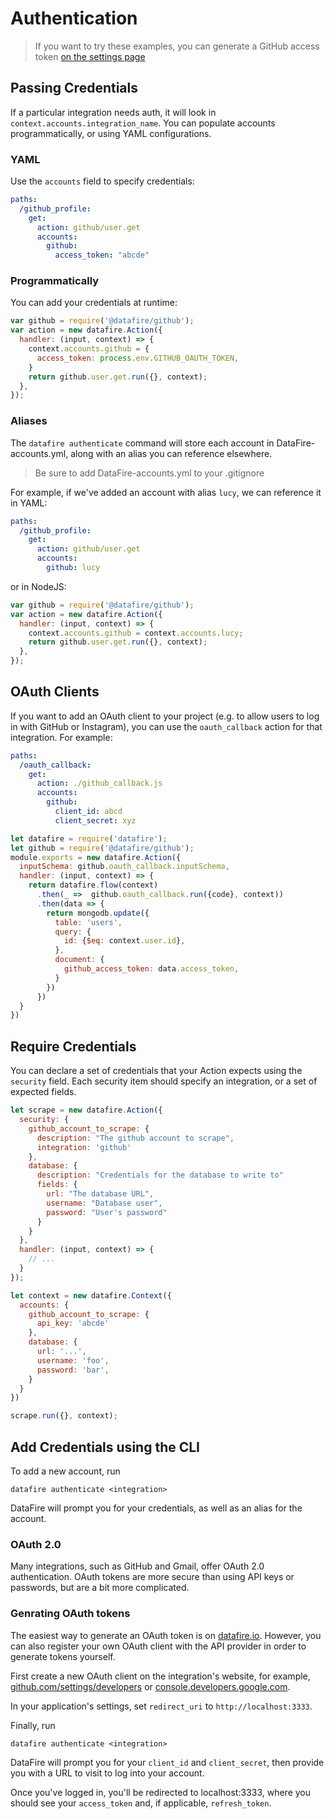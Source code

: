 # Authentication
> If you want to try these examples, you can generate a GitHub
> access token [on the settings page](https://github.com/settings/tokens)

## Passing Credentials

If a particular integration needs auth, it will look in `context.accounts.integration_name`.
You can populate accounts programmatically, or using YAML configurations.

### YAML
Use the `accounts` field to specify credentials:

```yml
paths:
  /github_profile:
    get:
      action: github/user.get
      accounts:
        github:
          access_token: "abcde"
```


### Programmatically

You can add your credentials at runtime:

```js
var github = require('@datafire/github');
var action = new datafire.Action({
  handler: (input, context) => {
    context.accounts.github = {
      access_token: process.env.GITHUB_OAUTH_TOKEN,
    }
    return github.user.get.run({}, context);
  },
});
```

### Aliases
The `datafire authenticate` command will store each account in
DataFire-accounts.yml, along with an alias you can reference elsewhere.

> Be sure to add DataFire-accounts.yml to your .gitignore

For example, if we've added an account with alias `lucy`, we can
reference it in YAML:

```yml
paths:
  /github_profile:
    get:
      action: github/user.get
      accounts:
        github: lucy
```

or in NodeJS:
```js
var github = require('@datafire/github');
var action = new datafire.Action({
  handler: (input, context) => {
    context.accounts.github = context.accounts.lucy;
    return github.user.get.run({}, context);
  },
});
```

## OAuth Clients
If you want to add an OAuth client to your project (e.g. to allow users
to log in with GitHub or Instagram), you can use the `oauth_callback`
action for that integration. For example:

```yaml
paths:
  /oauth_callback:
    get:
      action: ./github_callback.js
      accounts:
        github:
          client_id: abcd
          client_secret: xyz
```

```js
let datafire = require('datafire');
let github = require('@datafire/github');
module.exports = new datafire.Action({
  inputSchema: github.oauth_callback.inputSchema,
  handler: (input, context) => {
    return datafire.flow(context)
      .then(_ =>  github.oauth_callback.run({code}, context))
      .then(data => {
        return mongodb.update({
          table: 'users',
          query: {
            id: {$eq: context.user.id},
          },
          document: {
            github_access_token: data.access_token,
          }
        })
      })
  }
})
```

## Require Credentials
You can declare a set of credentials that your Action expects using the
`security` field. Each security item should specify an integration, or
a set of expected fields.

```js
let scrape = new datafire.Action({
  security: {
    github_account_to_scrape: {
      description: "The github account to scrape",
      integration: 'github'
    },
    database: {
      description: "Credentials for the database to write to"
      fields: {
        url: "The database URL",
        username: "Database user",
        password: "User's password"
      }
    }
  },
  handler: (input, context) => {
    // ...
  }
});

let context = new datafire.Context({
  accounts: {
    github_account_to_scrape: {
      api_key: 'abcde'
    },
    database: {
      url: '...',
      username: 'foo',
      password: 'bar',
    }
  }
})

scrape.run({}, context);
```

## Add Credentials using the CLI

To add a new account, run
```
datafire authenticate <integration>
```
DataFire will prompt you for your credentials, as well as an alias for the account.

###  OAuth 2.0
Many integrations, such as GitHub and Gmail, offer OAuth 2.0
authentication. OAuth tokens are more secure than using
API keys or passwords, but are a bit more complicated.

### Genrating OAuth tokens

The easiest way to generate an OAuth token is on [datafire.io](https://datafire.io).
However, you can also register your own OAuth client with the API provider
in order to generate tokens yourself.

First create a new OAuth
client on the integration's website, for example,
[github.com/settings/developers](https://github.com/settings/developers)
or
[console.developers.google.com](https://console.developers.google.com).

In your application's settings, set `redirect_uri`
to `http://localhost:3333`.

Finally, run
```
datafire authenticate <integration>
```

DataFire will prompt you for your `client_id` and `client_secret`,
then provide you with a URL to visit to log into your account.

Once you've logged in, you'll be redirected to localhost:3333, where
you should see your `access_token` and, if applicable, `refresh_token`.

